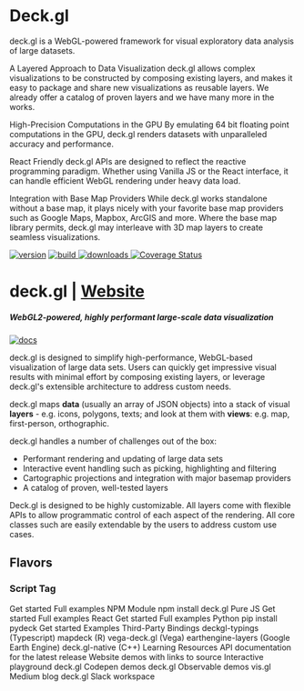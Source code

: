 # Deck.gl

 
deck.gl is a WebGL-powered framework for visual exploratory data analysis of large datasets.


A Layered Approach to Data Visualization
deck.gl allows complex visualizations to be constructed by composing existing layers, and makes it easy to package and share new visualizations as reusable layers. We already offer a catalog of proven layers and we have many more in the works.

High-Precision Computations in the GPU
By emulating 64 bit floating point computations in the GPU, deck.gl renders datasets with unparalleled accuracy and performance.

React Friendly
deck.gl APIs are designed to reflect the reactive programming paradigm. Whether using Vanilla JS or the React interface, it can handle efficient WebGL rendering under heavy data load.

Integration with Base Map Providers
While deck.gl works standalone without a base map, it plays nicely with your favorite base map providers such as Google Maps, Mapbox, ArcGIS and more. Where the base map library permits, deck.gl may interleave with 3D map layers to create seamless visualizations.



 [![version](https://camo.githubusercontent.com/3fca7d4437a435dd277e111e5b7d27b5eee6123e514703d684963f92c7d9b47c/68747470733a2f2f696d672e736869656c64732e696f2f6e706d2f762f6465636b2e676c2e7376673f7374796c653d666c61742d737175617265)](https://npmjs.org/package/deck.gl) [ ![build](https://github.com/visgl/deck.gl/workflows/test/badge.svg?branch=master) ](https://github.com/visgl/deck.gl/actions?query=workflow%3Atest+branch%3Amaster) [ ![downloads](https://camo.githubusercontent.com/ec0e56f15df08cec8a571b3f517d925f7289370033655a2b17596d6554c5e5f1/68747470733a2f2f696d672e736869656c64732e696f2f6e706d2f646d2f406465636b2e676c2f636f72652e7376673f7374796c653d666c61742d737175617265) ](https://npmjs.org/package/deck.gl) [![Coverage Status](https://camo.githubusercontent.com/5b2437382e17c022ed40c534afeaab022a456bff9892ca6ff45fcdf097f0509e/68747470733a2f2f696d672e736869656c64732e696f2f636f766572616c6c732f766973676c2f6465636b2e676c2e7376673f7374796c653d666c61742d737175617265)](https://coveralls.io/github/visgl/deck.gl?branch=master) 

[](#deckgl--website)deck.gl | [Website](https://deck.gl)
========================================================

##### [](#-webgl2-powered-highly-performant-large-scale-data-visualization)WebGL2-powered, highly performant large-scale data visualization

[![docs](https://camo.githubusercontent.com/f09fe19cef75577a67899233ef61eb58294bf305ceb6ea7ac7845d8bdc9cc6ec/687474703a2f2f692e696d6775722e636f6d2f6d7666766766302e6a7067)](https://visgl.github.io/deck.gl)

deck.gl is designed to simplify high-performance, WebGL-based visualization of large data sets. Users can quickly get impressive visual results with minimal effort by composing existing layers, or leverage deck.gl's extensible architecture to address custom needs.

deck.gl maps **data** (usually an array of JSON objects) into a stack of visual **layers** - e.g. icons, polygons, texts; and look at them with **views**: e.g. map, first-person, orthographic.

deck.gl handles a number of challenges out of the box:

*   Performant rendering and updating of large data sets
*   Interactive event handling such as picking, highlighting and filtering
*   Cartographic projections and integration with major basemap providers
*   A catalog of proven, well-tested layers

Deck.gl is designed to be highly customizable. All layers come with flexible APIs to allow programmatic control of each aspect of the rendering. All core classes such are easily extendable by the users to address custom use cases.

[](#flavors)Flavors
-------------------

### [](#script-tag)Script Tag

<script src\="https://unpkg.com/deck.gl@latest/dist.min.js"\></script\>

*   [Get started](/visgl/deck.gl/blob/master/docs/get-started/using-standalone.md#using-the-scripting-api)
*   [Full examples](https://github.com/visgl/deck.gl/tree/master/examples/get-started/scripting)

### [](#npm-module)NPM Module

npm install deck.gl

#### [](#pure-js)Pure JS

*   [Get started](/visgl/deck.gl/blob/master/docs/get-started/using-standalone.md)
*   [Full examples](/visgl/deck.gl/blob/master/examples/get-started/pure-js)

#### [](#react)React

*   [Get started](/visgl/deck.gl/blob/master/docs/get-started/using-with-react.md)
*   [Full examples](/visgl/deck.gl/blob/master/examples/get-started/react)

### [](#python)Python

pip install pydeck

*   [Get started](https://pydeck.gl/installation.html)
*   [Examples](https://pydeck.gl/)

### [](#third-party-bindings)Third-Party Bindings

*   [deckgl-typings](https://github.com/danmarshall/deckgl-typings) (Typescript)
*   [mapdeck](https://symbolixau.github.io/mapdeck/articles/mapdeck.html) (R)
*   [vega-deck.gl](https://github.com/microsoft/SandDance/tree/master/packages/vega-deck.gl) ([Vega](https://vega.github.io/))
*   [earthengine-layers](https://earthengine-layers.com/) ([Google Earth Engine](https://earthengine.google.com/))
*   [deck.gl-native](https://github.com/UnfoldedInc/deck.gl-native) (C++)

[](#learning-resources)Learning Resources
-----------------------------------------

*   [API documentation](https://deck.gl/#/documentation) for the latest release
*   [Website demos](https://deck.gl/#/examples) with links to source
*   [Interactive playground](https://deck.gl/playground)
*   [deck.gl Codepen demos](https://codepen.io/vis-gl/)
*   [deck.gl Observable demos](https://beta.observablehq.com/@pessimistress)
*   [vis.gl Medium blog](https://medium.com/vis-gl)
*   [deck.gl Slack workspace](https://join.slack.com/t/deckgl/shared_invite/zt-7oeoqie8-NQqzSp5SLTFMDeNSPxi7eg)

[](#contributing)Contributing
-----------------------------

deck.gl is part of vis.gl, a [Urban Computing Foundation](https://uc.foundation/) project. Read the [contribution guidelines](/visgl/deck.gl/blob/master/CONTRIBUTING.md) if you are intrested in contributing.

[](#attributions)Attributions
-----------------------------

#### [](#data-sources)Data sources

Data sources are listed in each example.

#### [](#the-deckgl-project-is-supported-by)The deck.gl project is supported by

[![](https://raw.githubusercontent.com/visgl/deck.gl-data/master/images/branding/unfolded.png)](https://www.unfolded.ai) [![](https://raw.githubusercontent.com/visgl/deck.gl-data/master/images/branding/fsq.svg)](https://www.foursquare.com)

[![](https://raw.githubusercontent.com/visgl/deck.gl-data/master/images/branding/carto.svg)](https://www.carto.com)

[![](https://raw.githubusercontent.com/visgl/deck.gl-data/master/images/branding/mapbox.svg)](https://www.mapbox.com) [![](https://raw.githubusercontent.com/visgl/deck.gl-data/master/images/branding/uber.png)](https://www.uber.com)

[![BrowserStack](https://camo.githubusercontent.com/b4a198118539b82e453c52003d284e8ad9ed635a5b3cf1f2b0020665f3f7ad65/68747470733a2f2f643938623874316e6e756c6b352e636c6f756466726f6e742e6e65742f70726f64756374696f6e2f696d616765732f7374617469632f6c6f676f2e737667)](https://www.browserstack.com/)



Script Tag
<script src="https://unpkg.com/deck.gl@latest/dist.min.js"></script>
Get started
Full examples
NPM Module
npm install deck.gl
Pure JS
Get started
Full examples
React
Get started
Full examples
Python
pip install pydeck
Get started
Examples
Third-Party Bindings
deckgl-typings (Typescript)
mapdeck (R)
vega-deck.gl (Vega)
earthengine-layers (Google Earth Engine)
deck.gl-native (C++)
Learning Resources
API documentation for the latest release
Website demos with links to source
Interactive playground
deck.gl Codepen demos
deck.gl Observable demos
vis.gl Medium blog
deck.gl Slack workspace
